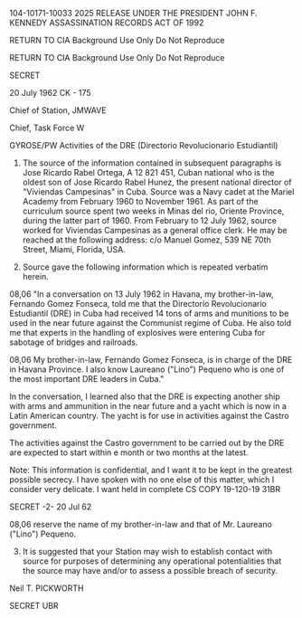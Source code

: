 104-10171-10033 2025 RELEASE UNDER THE PRESIDENT JOHN F. KENNEDY ASSASSINATION RECORDS ACT OF 1992

RETURN TO CIA
Background Use Only
Do Not Reproduce

RETURN TO CIA
Background Use Only
Do Not Reproduce

SECRET

20 July 1962
CK - 175

Chief of Station, JMWAVE

Chief, Task Force W

GYROSE/PW
Activities of the DRE (Directorio Revolucionario Estudiantil)

1. The source of the information contained in subsequent
paragraphs is Jose Ricardo Rabel Ortega, A 12 821 451, Cuban national
who is the oldest son of Jose Ricardo Rabel Hunez, the present
national director of "Viviendas Campesinas" in Cuba. Source was a
Navy cadet at the Mariel Academy from February 1960 to November 1961.
As part of the curriculum source spent two weeks in Minas del rio,
Oriente Province, during the latter part of 1960. From February to
12 July 1962, source worked for Viviendas Campesinas as a general
office clerk. He may be reached at the following address: c/o Manuel
Gomez, 539 NE 70th Street, Miami, Florida, USA.

2. Source gave the following information which is repeated
verbatim herein.

08,06
"In a conversation on 13 July 1962 in Havana, my brother-in-law,
Fernando Gomez Fonseca, told me that the Directorio Revolucionario
Estudiantil (DRE) in Cuba had received 14 tons of arms and munitions
to be used in the near future against the Communist regime of Cuba.
He also told me that experts in the handling of explosives were
entering Cuba for sabotage of bridges and railroads.

08,06
My brother-in-law, Fernando Gomez Fonseca, is in charge of the
DRE in Havana Province. I also know Laureano ("Lino") Pequeno
who is one of the most important DRE leaders in Cuba."

In the conversation, I learned also that the DRE is expecting
another ship with arms and ammunition in the near future and a yacht
which is now in a Latin American country. The yacht is for use in
activities against the Castro government.

The activities against the Castro government to be carried out by
the DRE are expected to start within e month or two months at the latest.

Note: This information is confidential, and I want it to be kept in
the greatest possible secrecy. I have spoken with no one else of this
matter, which I consider very delicate. I want held in complete
CS COPY
19-120-19
31BR

SECRET
-2-
20 Jul 62

08,06
reserve the name of my brother-in-law and that of Mr. Laureano
("Lino") Pequeno.

3. It is suggested that your Station may wish to establish
contact with source for purposes of determining any operational
potentialities that the source may have and/or to assess a possible
breach of security.

Neil T. PICKWORTH

SECRET
UBR
